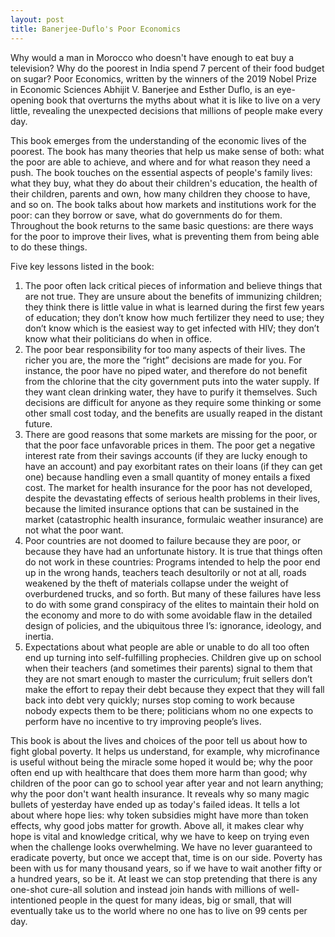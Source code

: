 ```yaml
---
layout: post
title: Banerjee-Duflo's Poor Economics
---
```


Why would a man in Morocco who doesn't have enough to eat buy a television? Why do the poorest in India spend 7 percent of their food budget on sugar? Poor Economics, written by the winners of the 2019 Nobel Prize in Economic Sciences Abhijit V. Banerjee and Esther Duflo, is an eye-opening book that overturns the myths about what it is like to live on a very little, revealing the unexpected decisions that millions of people make every day.

This book emerges from the understanding of the economic lives of the poorest. The book has many theories that help us make sense of both: what the poor are able to achieve, and where and for what reason they need a push. The book touches on the essential aspects of people's family lives: what they buy, what they do about their children's education, the health of their children, parents and own, how many children they choose to have, and so on. The book talks about how markets and institutions work for the poor: can they borrow or save, what do governments do for them. Throughout the book returns to the same basic questions: are there ways for the poor to improve their lives, what is preventing them from being able to do these things.

Five key lessons listed in the book:
<ol>
<li>The poor often lack critical pieces of information and believe things that are not true. They are unsure about the benefits of immunizing children; they think there is little value in what is learned during the first few years of education; they don’t know how much fertilizer they need to use; they don’t know which is the easiest way to get infected with HIV; they don’t know what their politicians do when in office.</li>

<li>The poor bear responsibility for too many aspects of their lives. The richer you are, the more the “right” decisions are made for you. For instance, the poor have no piped water, and therefore do not benefit from the chlorine that the city government puts into the water supply. If they want clean drinking water, they have to purify it themselves. Such decisions are difficult for anyone as they require some thinking or some other small cost today, and the benefits are usually reaped in the distant future.</li>

<li>There are good reasons that some markets are missing for the poor, or that the poor face unfavorable prices in them. The poor get a negative interest rate from their savings accounts (if they are lucky enough to have an account) and pay exorbitant rates on their loans (if they can get one) because handling even a small quantity of money entails a fixed cost. The market for health insurance for the poor has not developed, despite the devastating effects of serious health problems in their lives, because the limited insurance options that can be sustained in the market (catastrophic health insurance, formulaic weather insurance) are not what the poor want.</li>

<li>Poor countries are not doomed to failure because they are poor, or because they have had an unfortunate history. It is true that things often do not work in these countries: Programs intended to help the poor end up in the wrong hands, teachers teach desultorily or not at all, roads weakened by the theft of materials collapse under the weight of overburdened trucks, and so forth. But many of these failures have less to do with some grand conspiracy of the elites to maintain their hold on the economy and more to do with some avoidable flaw in the detailed design of policies, and the ubiquitous three I’s: ignorance, ideology, and inertia.</li>

<li>Expectations about what people are able or unable to do all too often end up turning into self-fulfilling prophecies. Children give up on school when their teachers (and sometimes their parents) signal to them that they are not smart enough to master the curriculum; fruit sellers don’t make the effort to repay their debt because they expect that they will fall back into debt very quickly; nurses stop coming to work because nobody expects them to be there; politicians whom no one expects to perform have no incentive to try improving people’s lives.</li>
</ol>

This book is about the lives and choices of the poor tell us about how to fight global poverty. It helps us understand, for example, why microfinance is useful without being the miracle some hoped it would be; why the poor often end up with healthcare that does them more harm than good; why children of the poor can go to school year after year and not learn anything; why the poor don't want health insurance. It reveals why so many magic bullets of yesterday have ended up as today's failed ideas. It tells a lot about where hope lies: why token subsidies might have more than token effects, why good jobs matter for growth. Above all, it makes clear why hope is vital and knowledge critical, why we have to keep on trying even when the challenge looks overwhelming. We have no lever guaranteed to eradicate poverty, but once we accept that, time is on our side. Poverty has been with us for many thousand years, so if we have to wait another fifty or a hundred years, so be it. At least we can stop pretending that there is any one-shot cure-all solution and instead join hands with millions of well-intentioned people in the quest for many ideas, big or small, that will eventually take us to the world where no one has to live on 99 cents per day.